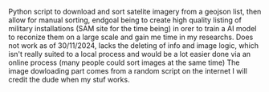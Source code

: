 Python script to download and sort satelite imagery from a geojson list, then allow for manual sorting, endgoal being to create high quality listing of military installations (SAM site for the time being) in orer to train a AI model to reconize them on a large scale and gain me time in my researchs.
Does not work as of 30/11/2024, lacks the deleting of info and image logic, which isn't really suited to a local process and would be a lot easier done via an online process (many people could sort images at the same time)
The image dowloading part comes from a random script on the internet I will credit the dude when my stuf works.
